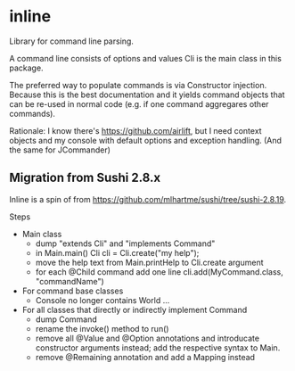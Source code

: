 # inline
Library for command line parsing.

A command line consists of options and values Cli is the main class in this package.

The preferred way to populate commands is via Constructor injection. Because this is the best documentation and it
yields command objects that can be re-used in normal code (e.g. if one command aggregares other commands).

Rationale: I know there's https://github.com/airlift, but I need context objects and my console with default options
and exception handling. (And the same for JCommander)

## Migration from Sushi 2.8.x

Inline is a spin of from https://github.com/mlhartme/sushi/tree/sushi-2.8.19. 

Steps
* Main class
	* dump "extends Cli" and "implements Command"
	* in Main.main()
	    Cli cli = Cli.create("my help"); 
  * move the help text from Main.printHelp to Cli.create argument
  * for each @Child command add one line cli.add(MyCommand.class, "commandName")
* For command base classes
  * Console no longer contains World ... 
* For all classes that directly or indirectly implement Command
  * dump Command
  * rename the invoke() method to run()
  * remove all @Value and @Option annotations and introducate constructor arguments instead; add the respective syntax to Main. 
  * remove @Remaining annotation and add a Mapping instead
